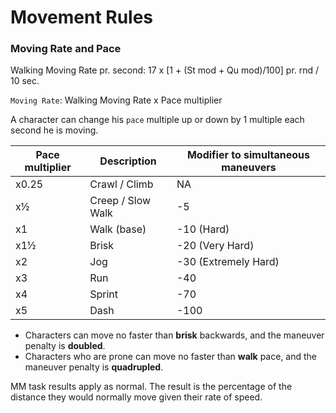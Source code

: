 # Movement Rules
### Moving Rate and Pace
Walking Moving Rate pr. second: 17 x [1 + (St mod + Qu mod)/100] pr. rnd / 10 sec.

`Moving Rate`: Walking Moving Rate x Pace multiplier

A character can change his `pace` multiple up or down by 1 multiple each second he is moving.

Pace multiplier | Description | Modifier to simultaneous maneuvers
--- | --- | ---
x0.25 | Crawl / Climb | NA
x½ | Creep / Slow Walk | -5
x1 | Walk (base) | -10 (Hard)
x1½ | Brisk | -20 (Very Hard)
x2 | Jog | -30 (Extremely Hard)
x3 | Run | -40
x4 | Sprint | -70
x5 | Dash | -100

- Characters can move no faster than **brisk** backwards, and the maneuver penalty is **doubled**.
- Characters who are prone can move no faster than **walk** pace, and the maneuver penalty is **quadrupled**.

MM task results apply as normal. The result is the percentage of the distance they would normally move given their rate of speed.
